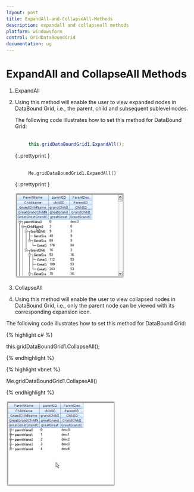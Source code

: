 ```yaml
---
layout: post
title: ExpandAll-and-CollapseAll-Methods
description: expandall and collapseall methods
platform: windowsform
control: GridDataBoundGrid
documentation: ug
---
```


# ExpandAll and CollapseAll Methods

1. ExpandAll
2. Using this method will enable the user to view expanded nodes in DataBound Grid, i.e., the parent, child and subsequent sublevel nodes.

   The following code illustrates how to set this method for DataBound Grid:

   ~~~ cs

		this.gridDataBoundGrid1.ExpandAll();

   ~~~
   {:.prettyprint }

   ~~~ vbnet

		Me.gridDataBoundGrid1.ExpandAll()

   ~~~
   {:.prettyprint }

   ![](DataBound-Grid_images/DataBound-Grid_img23.jpeg)

3. CollapseAll
4. Using this method will enable the user to view collapsed nodes in DataBound Grid, i.e., only the parent node can be viewed with its corresponding expansion icon.

The following code illustrates how to set this method for DataBound Grid:

{% highlight c# %}

this.gridDataBoundGrid1.CollapseAll();

{% endhighlight %}

{% highlight vbnet %}

Me.gridDataBoundGrid1.CollapseAll()

{% endhighlight %}

![](DataBound-Grid_images/DataBound-Grid_img24.jpeg)


